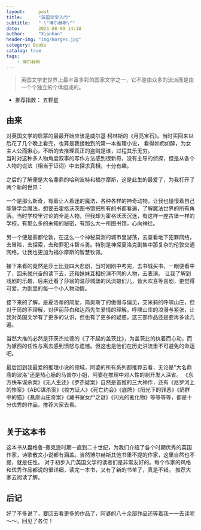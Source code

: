 ```yaml
---
layout:     post
title:      "英国文学入门"
subtitle:   " \"博尔赫斯\""
date:       2021-08-09 14:18
author:     "Xiaohan"
header-img: "img/Borges.jpg"
category: Books
catalog: true
tags:
    - 博尔赫斯
---
```



> 英国文学史世界上最丰富多彩的国家文学之一，它不是由众多的流派而是由一个个独立的个体组成的。

* 推荐指数： 五颗星

## 由来

对英国文学的启蒙的最最开始应该是威尔基·柯林斯的《月亮宝石》。当时买回来以后花了几个晚上看完，也算是我接触到的第一本推理小说，
看得如痴如醉，为女主人公而揪心，不断的去推理真正的盗贼是谁，过程其乐无穷。<br>
当时对这种多人物角度叙事的写作方法感到很新奇，没有主导的侦探，但是从各个人物的说法（相当于证词）中去探求真相，十分有趣。
<br>
<br>
之后的了解便是大名鼎鼎的哈利波特和福尔摩斯，这是此生的最爱了，为我打开了两个新的世界：<br>
<br>
一个是那么新奇，有着让人着迷的魔法，各种各样的神奇动物，让我也憧憬着自己能够学会魔法，想要去霍格沃茨图书馆把所有的书都看遍，了解魔法世界的所有角落。当时学校里讨论的全是人物，但我却为霍格沃茨沉迷，有这样一座古堡一样的学校，有那么多的未知的秘密，有那么大一所图书馆，心向神往。
<br>
<br>
另一个便是雾都伦敦，在这么一个神秘莫测的城市里游荡，去查看地下犯罪网络，去冒险，去探索，去和罪犯斗智斗勇。特别是神探夏洛克剧集中那复杂的伦敦交通网络，让我也更加为福尔摩斯的智慧钦佩。
<br>
<br>
接下来看的竟然是莎士比亚四大悲剧，当时刚刚中考完，去书城买书，一眼便看中了，回来就兴奋的读下去，还和妹妹互相扮演不同的人物，去表演。
让我了解到戏剧的乐趣，后来还看了莎翁的温莎城堡的风流娘们儿，皆大欢喜等喜剧，更觉得可爱。为剧里的每一个小人物动情。
<br>
<br>
接下来的了解，是夏洛蒂的简爱，简奥斯丁的傲慢与偏见，艾米莉的呼啸山庄，但对于简的不理解，对伊丽莎白和达西先生爱情的理解，呼啸山庄的浪漫与紧张，让我对英国文学有了更多的认识，但也有了更多的疑惑，这三部作品还是要再多读几遍。
<br>
<br>
当然大推的必然是菲茨杰拉德的《了不起的盖茨比》，为盖茨比的执着而心动，而为黛西的任性与离去感到愤怒与遗憾。但这也是他们在历史洪流里不可避免的命运吧。
<br>
<br>
最后回到我最爱的推理小说的领域，阿婆的所有系列都推荐去看，无论是"大名鼎鼎的波洛"还是热心肠的马普尔小姐，阿婆在推理中对人性的剥开发人深省。
《东方快车谋杀案》《无人生还》《罗杰疑案》自然是首推的三大神作，还有《尼罗河上的惨案》《ABC谋杀案》《控方证人》《死亡约会》《底牌》《阳光下的罪恶》《鸽群中的猫》《悬崖山庄奇案》《藏书室女尸之谜》《闪光的氰化物》等等等等，都是十分优秀的作品，推荐大家去看。
<br>
<br>

## 关于这本书

这本书从盎格鲁-撒克逊时期一直到二十世纪，为我们介绍了各个时期优秀的英国作家，诗歌散文小说都有涵盖。当然博尔赫斯其他书里不提的作家，这里自然也不提，就是任性。
对于初步入门英国文学的读者们是非常友好的。每个作家的风格和优秀作品都说的很详细，读完一本书，又有了新的书单了，真是不错。
推荐大家去阅读了解。

## 后记

好了不多说了，要回去看更多的作品了，阿婆的八十余部作品还等着我一一去读呢～～，回见了各位！

